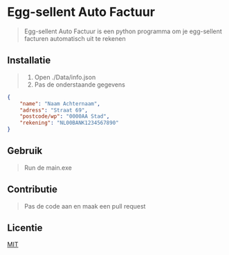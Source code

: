 # Egg-sellent Auto Factuur

>Egg-sellent Auto Factuur is een python programma om je egg-sellent facturen automatisch uit te rekenen

## Installatie

>1. Open ./Data/info.json
>2. Pas de onderstaande gegevens
```json
{
    "name": "Naam Achternaam",
    "adress": "Straat 69",
    "postcode/wp": "0000AA Stad",
    "rekening": "NL00BANK1234567890"
}

```

## Gebruik

> Run de main.exe


## Contributie
> Pas de code aan en maak een pull request

## Licentie
[MIT](https://choosealicense.com/licenses/mit/)
